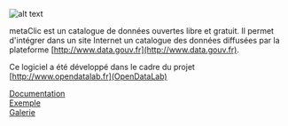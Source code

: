 ![alt text](https://raw.githubusercontent.com/datakode/metaclic/master/logo_metaclic.png)

metaClic est un catalogue de données ouvertes libre et gratuit. Il permet d'intégrer dans un site Internet un catalogue des données diffusées par la plateforme [http://www.data.gouv.fr](http://www.data.gouv.fr).

Ce logiciel a été développé dans le cadre du projet [http://www.opendatalab.fr](OpenDataLab)

[Documentation](https://github.com/datakode/metaclic/wiki)<br>
[Exemple](http://datakode.github.io/metaclic/exemples/exemple_simple.html)<br>
[Galerie](https://github.com/datakode/metaclic/wiki/Galerie)
